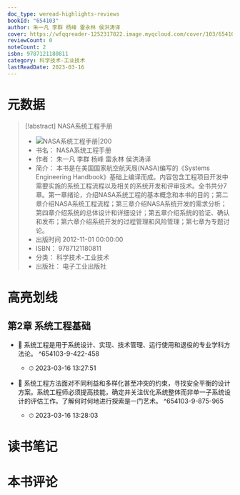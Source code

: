 ```yaml
---
doc_type: weread-highlights-reviews
bookId: "654103"
author: 朱一凡 李群 杨峰 雷永林 侯洪涛译
cover: https://wfqqreader-1252317822.image.myqcloud.com/cover/103/654103/t7_654103.jpg
reviewCount: 0
noteCount: 2
isbn: 9787121180811
category: 科学技术-工业技术
lastReadDate: 2023-03-16
---
```

# 元数据
> [!abstract] NASA系统工程手册
> - ![ NASA系统工程手册|200](https://wfqqreader-1252317822.image.myqcloud.com/cover/103/654103/t7_654103.jpg)
> - 书名： NASA系统工程手册
> - 作者： 朱一凡 李群 杨峰 雷永林 侯洪涛译
> - 简介： 本书是在美国国家航空航天局(NASA)编写的《Systems Engineering Handbook》基础上编译而成。内容包含工程项目开发中需要实施的系统工程流程以及相关的系统开发和评审技术。全书共分7章。第一章绪论，介绍NASA系统工程的基本概念和本书的目的；第二章介绍NASA系统工程流程；第三章介绍NASA系统开发的需求分析；第四章介绍系统的总体设计和详细设计；第五章介绍系统的验证、确认和发布；第六章介绍系统开发的过程管理和风险管理；第七章为专题讨论。
> - 出版时间 2012-11-01 00:00:00
> - ISBN： 9787121180811
> - 分类： 科学技术-工业技术
> - 出版社： 电子工业出版社

# 高亮划线

## 第2章 系统工程基础


- 📌 系统工程是用于系统设计、实现、技术管理、运行使用和退役的专业学科方法论。 ^654103-9-422-458
    - ⏱ 2023-03-16 13:27:51 

- 📌 系统工程方法面对不同利益和多样化甚至冲突的约束，寻找安全平衡的设计方案。系统工程师必须提高技能，确定并关注优化系统整体而非单一子系统设计的评估工作。了解何时何地进行探索是一门艺术。 ^654103-9-875-965
    - ⏱ 2023-03-16 13:28:03 
# 读书笔记

# 本书评论
